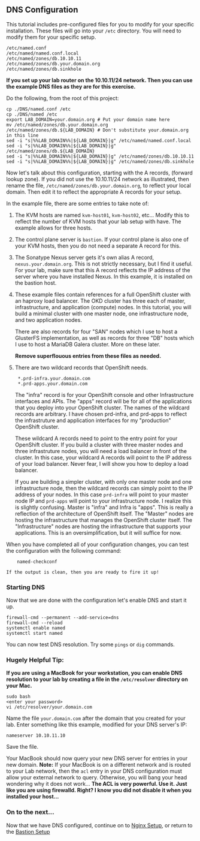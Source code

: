 ## DNS Configuration

This tutorial includes pre-configured files for you to modify for your specific installation.  These files will go into your `/etc` directory.  You will need to modify them for your specific setup.

    /etc/named.conf
    /etc/named/named.conf.local
    /etc/named/zones/db.10.10.11
    /etc/named/zones/db.your.domain.org
    /etc/named/zones/db.sinkhole

__If you set up your lab router on the 10.10.11/24 network.  Then you can use the example DNS files as they are for this exercise.__

Do the following, from the root of this project:

    cp ./DNS/named.conf /etc
    cp ./DNS/named /etc
    export LAB_DOMAIN=your.domain.org # Put your domain name here
    mv /etc/named/zones/db.your.domain.org /etc/named/zones/db.${LAB_DOMAIN} # Don't substitute your.domain.org in this line
    sed -i "s|%%LAB_DOMAIN%%|${LAB_DOMAIN}|g" /etc/named/named.conf.local
    sed -i "s|%%LAB_DOMAIN%%|${LAB_DOMAIN}|g" /etc/named/zones/db.${LAB_DOMAIN}
    sed -i "s|%%LAB_DOMAIN%%|${LAB_DOMAIN}|g" /etc/named/zones/db.10.10.11
    sed -i "s|%%LAB_DOMAIN%%|${LAB_DOMAIN}|g" /etc/named/zones/db.sinkhole

Now let's talk about this configuration, starting with the A records, (forward lookup zone).  If you did not use the 10.10.11/24 network as illustrated, then rename the file, `/etc/named/zones/db.your.domain.org`, to reflect your local domain.  Then edit it to reflect the appropriate A records for your setup.

In the example file, there are some entries to take note of:

1. The KVM hosts are named `kvm-host01`, `kvm-host02`, etc...  Modify this to reflect the number of KVM hosts that your lab setup with have.  The example allows for three hosts.
  
1. The control plane server is `bastion`.  If your control plane is also one of your KVM hosts, then you do not need a separate A record for this.
  
1. The Sonatype Nexus server gets it's own alias A record, `nexus.your.domain.org`.  This is not strictly necessary, but I find it useful.  For your lab, make sure that this A record reflects the IP address of the server where you have installed Nexus.  In this example, it is installed on the bastion host.
  
1. These example files contain references for a full OpenShift cluster with an haproxy load balancer.  The OKD cluster has three each of master, infrastructure, and application (compute) nodes.  In this tutorial, you will build a minimal cluster with one master node, one infrastructure node, and two application nodes.

    There are also records for four "SAN" nodes which I use to host a GlusterFS implementation, as well as records for three "DB" hosts which I use to host a MariaDB Galera cluster.  More on these later.

     __Remove superflouous entries from these files as needed.__
  
1. There are two wildcard records that OpenShift needs.
  
        *.prd-infra.your.domain.com
        *.prd-apps.your.domain.com
   
     The "infra" record is for your OpenShift console and other Infrastructure interfaces and APIs.  The "apps" record will be for all of the applications that you deploy into your OpenShift cluster.  The names of the wildcard records are arbitrary.  I have chosen prd-infra, and prd-apps to reflect the infrastruture and application interfaces for my "production" OpenShift cluster.

     These wildcard A records need to point to the entry point for your OpenShift cluster.  If you build a cluster with three master nodes and three infrastruture nodes, you will need a load balancer in front of the cluster.  In this case, your wildcard A records will point to the IP address of your load balancer.  Never fear, I will show you how to deploy a load balancer.  
     
     If you are building a simpler cluster, with only one master node and one infrastructure node, then the wildcard records can simply point to the IP address of your nodes.  In this case `prd-infra` will point to your master node IP and `prd-apps` will point to your infrastructure node.  I realize this is slightly confusing.  Master is "infra" and Infra is "apps".  This is really a reflection of the architecture of OpenShift itself.  The "Master" nodes are hosting the infrastructure that manages the OpenShift cluster itself.  The "Infrastructure" nodes are hosting the infrastructure that supports your applications.  This is an oversimplification, but it will suffice for now.

When you have completed all of your configuration changes, you can test the configuration with the following command:

        named-checkconf

    If the output is clean, then you are ready to fire it up!

### Starting DNS

Now that we are done with the configuration let's enable DNS and start it up.

    firewall-cmd --permanent --add-service=dns
    firewall-cmd --reload
    systemctl enable named
    systemctl start named

You can now test DNS resolution.  Try some `pings` or `dig` commands.

### __Hugely Helpful Tip:__

__If you are using a MacBook for your workstation, you can enable DNS resolution to your lab by creating a file in the `/etc/resolver` directory on your Mac.__

    sudo bash
    <enter your password>
    vi /etc/resolver/your.domain.com

Name the file `your.domain.com` after the domain that you created for your lab.  Enter something like this example, modified for your DNS server's IP:

    nameserver 10.10.11.10

Save the file.

Your MacBook should now query your new DNS server for entries in your new domain.  __Note:__ If your MacBook is on a different network and is routed to your Lab network, then the `acl` entry in your DNS configuration must allow your external network to query.  Otherwise, you will bang your head wondering why it does not work...  __The ACL is very powerful.  Use it.  Just like you are using firewalld.  Right?  I know you did not disable it when you installed your host...__

### On to the next...

Now that we have DNS configured, continue on to [Nginx Setup](Nginx_Config.md), or return to the [Bastion Setup](Bastion.md)
